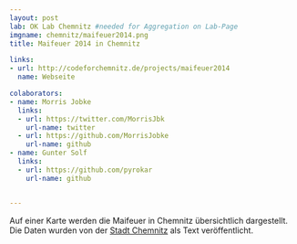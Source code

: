 ```yaml
---
layout: post
lab: OK Lab Chemnitz #needed for Aggregation on Lab-Page
imgname: chemnitz/maifeuer2014.png
title: Maifeuer 2014 in Chemnitz

links:
- url: http://codeforchemnitz.de/projects/maifeuer2014
  name: Webseite

colaborators:
- name: Morris Jobke
  links:
  - url: https://twitter.com/MorrisJbk
    url-name: twitter
  - url: https://github.com/MorrisJobke
    url-name: github
- name: Gunter Solf
  links:
  - url: https://github.com/pyrokar
    url-name: github


---
```


Auf einer Karte werden die Maifeuer in Chemnitz übersichtlich dargestellt. Die Daten wurden von der [Stadt Chemnitz][] als Text veröffentlicht.

[Stadt Chemnitz]: http://www.sachsen-fernsehen.de/Aktuell/Chemnitz/Artikel/1353000/Liste-der-stattfindenden-Hexenfeuer-in-Chemnitz-2014/

